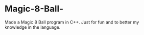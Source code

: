 # Magic-8-Ball-
Made a Magic 8 Ball program in  C++.
Just for fun and to better my knowledge in the language.

